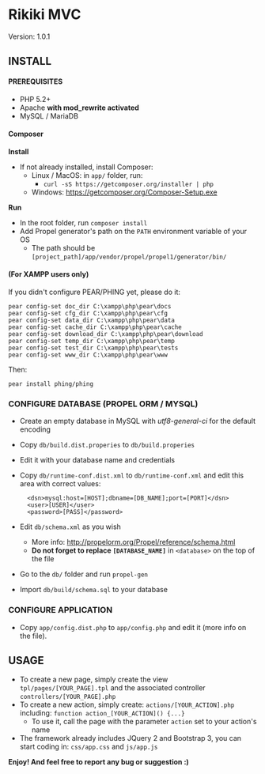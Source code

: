 # Rikiki MVC
Version: 1.0.1

## INSTALL

#### PREREQUISITES
- PHP 5.2+
- Apache **with mod_rewrite activated**
- MySQL / MariaDB

#### Composer

**Install**
- If not already installed, install Composer:
  - Linux / MacOS: in `app/` folder, run:
    - `curl -sS https://getcomposer.org/installer | php`
  - Windows: https://getcomposer.org/Composer-Setup.exe

**Run**
- In the root folder, run `composer install`
- Add Propel generator's path on the `PATH` environment variable of your OS
  - The path should be `[project_path]/app/vendor/propel/propel1/generator/bin/`

#### (For XAMPP users only)
If you didn't configure PEAR/PHING yet, please do it:

    pear config-set doc_dir C:\xampp\php\pear\docs
    pear config-set cfg_dir C:\xampp\php\pear\cfg
    pear config-set data_dir C:\xampp\php\pear\data
    pear config-set cache_dir C:\xampp\php\pear\cache
    pear config-set download_dir C:\xampp\php\pear\download
    pear config-set temp_dir C:\xampp\php\pear\temp
    pear config-set test_dir C:\xampp\php\pear\tests
    pear config-set www_dir C:\xampp\php\pear\www

Then:

    pear install phing/phing

### CONFIGURE DATABASE (PROPEL ORM / MYSQL)

- Create an empty database in MySQL with _utf8-general-ci_ for the default encoding
- Copy `db/build.dist.properies` to `db/build.properies`
- Edit it with your database name and credentials
- Copy `db/runtime-conf.dist.xml` to `db/runtime-conf.xml` and edit this area with correct values:

        <dsn>mysql:host=[HOST];dbname=[DB_NAME];port=[PORT]</dsn>
        <user>[USER]</user>
        <password>[PASS]</password>

- Edit `db/schema.xml` as you wish
  - More info: http://propelorm.org/Propel/reference/schema.html
  - **Do not forget to replace `[DATABASE_NAME]`** in `<database>` on the top of the file

- Go to the `db/` folder and run `propel-gen`
- Import `db/build/schema.sql` to your database

### CONFIGURE APPLICATION

- Copy `app/config.dist.php` to `app/config.php` and edit it (more info on the file).

## USAGE

- To create a new page, simply create the view `tpl/pages/[YOUR_PAGE].tpl` and the associated controller `controllers/[YOUR_PAGE].php`
- To create a new action, simply create: `actions/[YOUR_ACTION].php` including: `function action_[YOUR_ACTION]() {...}`
  - To use it, call the page with the parameter `action` set to your action's name
- The framework already includes JQuery 2 and Bootstrap 3, you can start coding in: `css/app.css` and `js/app.js`

**Enjoy! And feel free to report any bug or suggestion :)**
